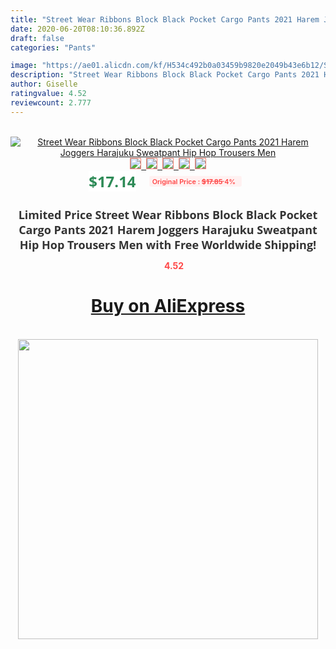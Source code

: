 ```yaml
---
title: "Street Wear Ribbons Block Black Pocket Cargo Pants 2021 Harem Joggers Harajuku Sweatpant Hip Hop Trousers Men"
date: 2020-06-20T08:10:36.892Z
draft: false
categories: "Pants"

image: "https://ae01.alicdn.com/kf/H534c492b0a03459b9820e2049b43e6b12/Street-Wear-Ribbons-Block-Black-Pocket-Cargo-Pants-2021-Harem-Joggers-Harajuku-Sweatpant-Hip-Hop-Trousers.jpg"
description: "Street Wear Ribbons Block Black Pocket Cargo Pants 2021 Harem Joggers Harajuku Sweatpant Hip Hop Trousers Men"
author: Giselle
ratingvalue: 4.52
reviewcount: 2.777
---
```

<br>
<div style="text-align: center;">
<a href="https://s.click.aliexpress.com/e/_AaFIcl" target="_blank" rel="nofollow noopener noreferrer"><img alt="Street Wear Ribbons Block Black Pocket Cargo Pants 2021 Harem Joggers Harajuku Sweatpant Hip Hop Trousers Men" class="magnifier-image" src="https://ae01.alicdn.com/kf/H534c492b0a03459b9820e2049b43e6b12/Street-Wear-Ribbons-Block-Black-Pocket-Cargo-Pants-2021-Harem-Joggers-Harajuku-Sweatpant-Hip-Hop-Trousers.jpg_640x640.jpg">
<br>
<img style="border:1px solid salmon" src="https://ae01.alicdn.com/kf/H534c492b0a03459b9820e2049b43e6b12/Street-Wear-Ribbons-Block-Black-Pocket-Cargo-Pants-2021-Harem-Joggers-Harajuku-Sweatpant-Hip-Hop-Trousers.jpg_120x120.jpg">&nbsp;&nbsp;<img style="border:1px solid salmon" src="https://ae01.alicdn.com/kf/H29f4e905a4384688a852b564b7a5641dd/Street-Wear-Ribbons-Block-Black-Pocket-Cargo-Pants-2021-Harem-Joggers-Harajuku-Sweatpant-Hip-Hop-Trousers.jpg_120x120.jpg">&nbsp;&nbsp;<img style="border:1px solid salmon" src="https://ae01.alicdn.com/kf/Hcbf310a3276244aab39ea2f86e34db34V/Street-Wear-Ribbons-Block-Black-Pocket-Cargo-Pants-2021-Harem-Joggers-Harajuku-Sweatpant-Hip-Hop-Trousers.jpg_120x120.jpg">&nbsp;&nbsp;<img style="border:1px solid salmon" src="https://ae01.alicdn.com/kf/Hf9746e716e8241fdaf3499d9e2b93917h/Street-Wear-Ribbons-Block-Black-Pocket-Cargo-Pants-2021-Harem-Joggers-Harajuku-Sweatpant-Hip-Hop-Trousers.jpg_120x120.jpg">&nbsp;&nbsp;<img style="border:1px solid salmon" src="https://ae01.alicdn.com/kf/H3080577dac164eacad5f1d629ed1aeccE/Street-Wear-Ribbons-Block-Black-Pocket-Cargo-Pants-2021-Harem-Joggers-Harajuku-Sweatpant-Hip-Hop-Trousers.jpg_120x120.jpg"></a></div><br0>
<div style="text-align: center;"><span style="background-color: white; border: 0px; box-sizing: border-box; color: seagreen; display: inline-block; font-family: &quot;open sans&quot; , &quot;arial&quot; , &quot;helvetica&quot; , sans-serif , &quot;heiti&quot;; font-size: 24px; font-stretch: inherit; font-weight: 700; line-height: inherit; margin: 0px 10px 0px 0px; padding: 0px; vertical-align: middle;">$17.14 </span>
<span style="background: rgb(255 , 241 , 241); border-radius: 3px; border: 0px; box-sizing: border-box; color: #ff4747; display: inline-block; font-family: inherit; font-size: 12px; font-stretch: inherit; font-style: inherit; font-variant: inherit; font-weight: 600; line-height: inherit; margin: 0px; padding: 2px 5px; transform: scale(0.9); vertical-align: middle;">Original Price : <b style="text-decoration: line-through;">$17.85 </b> 4%&nbsp;&nbsp;</span></div>
<h1 style="color: #333333; display: inline-block; font-family: &quot;open sans&quot; , &quot;arial&quot; , &quot;helvetica&quot; , sans-serif , &quot;heiti&quot;; font-size: 18px; font-stretch: inherit; font-weight: 700; text-align: center;">Limited Price Street Wear Ribbons Block Black Pocket Cargo Pants 2021 Harem Joggers Harajuku Sweatpant Hip Hop Trousers Men with Free Worldwide Shipping!</h1>
<div style="color: #ff4747; text-align: center;">
<img src="https://4.bp.blogspot.com/-M0ZcTcb-5uY/XleCXlxnR4I/AAAAAAAAAEc/OrjgMkXV1oMQFaCRZj5HQwOCBcu3w1FegCPcBGAYYCw/s1600/star.png" style="height: 15px;">&nbsp;<b>4.52</b></div>
<div class="button_cont" align="center"><a class="buynow_a" href="https://s.click.aliexpress.com/e/_AaFIcl" target="_blank" rel="nofollow noopener noreferrer"><H1>Buy on AliExpress</H1></a></div><br>
<div class="separator" style="clear: both; text-align: center;">
<img src="https://lh3.googleusercontent.com/-pTy5HemUv9M/XlePHvY0dAI/AAAAAAAAAE4/0nX5iRUoIWY8eMW9Dpxeirr157OZliDIgCLcBGAsYHQ/s1600/badge.gif" width="480">
</div>
